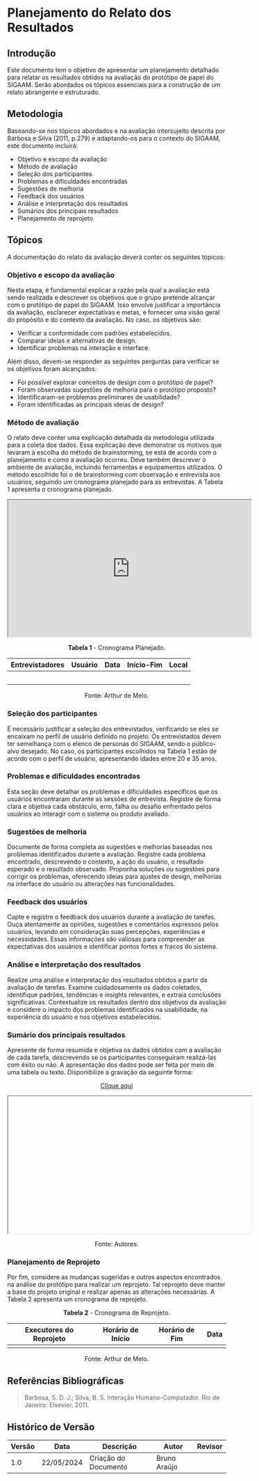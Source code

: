 # Planejamento do Relato dos Resultados 

## Introdução

Este documento tem o objetivo de apresentar um planejamento detalhado para relatar os resultados obtidos na avaliação do protótipo de papel do SIGAAM. Serão abordados os tópicos essenciais para a construção de um relato abrangente e estruturado.

## Metodologia
Baseando-se nos tópicos abordados e na avaliação intersujeito descrita por Barbosa e Silva (2011, p.279) e adaptando-os para o contexto do SIGAAM, este documento incluirá:

* Objetivo e escopo da avaliação
* Método de avaliação
* Seleção dos participantes
* Problemas e dificuldades encontradas
* Sugestões de melhoria
* Feedback dos usuários
* Análise e interpretação dos resultados
* Sumários dos principais resultados
* Planejamento de reprojeto

## Tópicos

A documentação do relato da avaliação deverá conter os seguintes tópicos:

### Objetivo e escopo da avaliação

Nesta etapa, é fundamental explicar a razão pela qual a avaliação está sendo realizada e descrever os objetivos que o grupo pretende alcançar com o protótipo de papel do SIGAAM. Isso envolve justificar a importância da avaliação, esclarecer expectativas e metas, e fornecer uma visão geral do propósito e do contexto da avaliação. No caso, os objetivos são:

- Verificar a conformidade com padrões estabelecidos.
- Comparar ideias e alternativas de design.
- Identificar problemas na interação e interface.

Além disso, devem-se responder as seguintes perguntas para verificar se os objetivos foram alcançados:

- Foi possível explorar conceitos de design com o protótipo de papel?
- Foram observadas sugestões de melhoria para o protótipo proposto?
- Identificaram-se problemas preliminares de usabilidade?
- Foram identificadas as principais ideias de design?

### Método de avaliação

O relato deve conter uma explicação detalhada da metodologia utilizada para a coleta dos dados. Essa explicação deve demonstrar os motivos que levaram à escolha do método de brainstorming, se está de acordo com o planejamento e como a avaliação ocorreu. Deve também descrever o ambiente de avaliação, incluindo ferramentas e equipamentos utilizados. O método escolhido foi o de brainstorming com observação e entrevista aos usuários, seguindo um cronograma planejado para as entrevistas. A Tabela 1 apresenta o cronograma planejado.

<p style="text-align: center"><iframe width="560" height="315" src="https://marvelapp.com/prototype/9i40deb"></iframe></p>

<center>

**Tabela 1** - Cronograma Planejado.

| Entrevistadores | Usuário | Data       | Início-Fim  | Local              |
| ------------- | ------- | ---------- | ----------- | ------------------ |
|               |         |            |             |                    |
|               |         |            |             |                    |
|               |         |            |             |                    |
|               |         |            |             |                    |
|               |         |            |             |                    |

Fonte: Arthur de Melo.

</center>

### Seleção dos participantes 

É necessário justificar a seleção dos entrevistados, verificando se eles se encaixam no perfil de usuário definido no projeto. Os entrevistados devem ter semelhança com o elenco de personas do SIGAAM, sendo o público-alvo desejado. No caso, os participantes escolhidos na Tabela 1 estão de acordo com o perfil de usuário, apresentando idades entre 20 e 35 anos.

### Problemas e dificuldades encontradas

Esta seção deve detalhar os problemas e dificuldades específicos que os usuários encontraram durante as sessões de entrevista. Registre de forma clara e objetiva cada obstáculo, erro, falha ou desafio enfrentado pelos usuários ao interagir com o sistema ou produto avaliado.

### Sugestões de melhoria 

Documente de forma completa as sugestões e melhorias baseadas nos problemas identificados durante a avaliação. Registre cada problema encontrado, descrevendo o contexto, a ação do usuário, o resultado esperado e o resultado observado. Proponha soluções ou sugestões para corrigir os problemas, oferecendo ideias para ajustes de design, melhorias na interface do usuário ou alterações nas funcionalidades.

### Feedback dos usuários

Capte e registre o feedback dos usuários durante a avaliação de tarefas. Ouça atentamente as opiniões, sugestões e comentários expressos pelos usuários, levando em consideração suas percepções, experiências e necessidades. Essas informações são valiosas para compreender as expectativas dos usuários e identificar pontos fortes e fracos do sistema.

### Análise e interpretação dos resultados

Realize uma análise e interpretação dos resultados obtidos a partir da avaliação de tarefas. Examine cuidadosamente os dados coletados, identifique padrões, tendências e insights relevantes, e extraia conclusões significativas. Contextualize os resultados dentro dos objetivos da avaliação e considere o impacto dos problemas identificados na usabilidade, na experiência do usuário e nos objetivos estabelecidos.

### Sumário dos principais resultados

Apresente de forma resumida e objetiva os dados obtidos com a avaliação de cada tarefa, descrevendo se os participantes conseguiram realizá-las com êxito ou não. A apresentação dos dados pode ser feita por meio de uma tabela ou texto. Disponibilize a gravação da seguinte forma:

<p style="text-align: center"><a href="" target="blanket">Clique aqui</a></p>

<p style="text-align: center"><iframe width="560" height="315" src=""></iframe></p>

<p style="text-align: center">Fonte: Autores.</p>

### Planejamento de Reprojeto

Por fim, considere as mudanças sugeridas e outros aspectos encontrados na análise do protótipo para realizar um reprojeto. Tal reprojeto deve manter a base do projeto original e realizar apenas as alterações necessárias. A Tabela 2 apresenta um cronograma de reprojeto.

<center>

**Tabela 2** - Cronograma de Reprojeto.

| Executores do Reprojeto  | Horário de Início | Horário de Fim |    Data    |
| :----------------:  | :---------------: | :------------: | :--------: |
|                      |                   |                |            |

Fonte: Arthur de Melo.

</center>

## Referências Bibliográficas

> Barbosa, S. D. J.; Silva, B. S. Interação Humano-Computador. Rio de Janeiro: Elsevier, 2011.

## Histórico de Versão

| Versão | Data       | Descrição            | Autor                                            | Revisor                                        |
| ------ | ---------- | -------------------- | ------------------------------------------------ | ---------------------------------------------- |
|     1.0   |22/05/2024            | Criação do Documento                      |  Bruno Araújo                                                |                                                |
